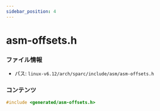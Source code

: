 ```yaml
---
sidebar_position: 4
---
```

# asm-offsets.h

### ファイル情報

- パス: `linux-v6.12/arch/sparc/include/asm/asm-offsets.h`

### コンテンツ

```h
#include <generated/asm-offsets.h>

```
